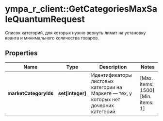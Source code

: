 # ympa_r_client::GetCategoriesMaxSaleQuantumRequest

Список категорий, для которых нужно вернуть лимит на установку кванта и минимального количества товаров. 

## Properties
Name | Type | Description | Notes
------------ | ------------- | ------------- | -------------
**marketCategoryIds** | **set[integer]** | Идентификаторы листовых категории на Маркете — тех, у которых нет дочерних категорий. | [Max. items: 1500] [Min. items: 1] 


